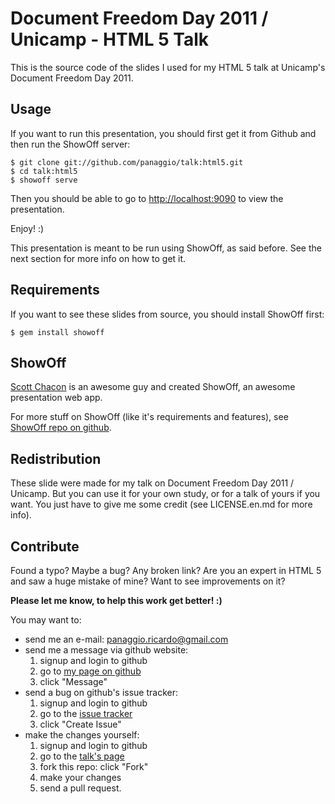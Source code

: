 # Document Freedom Day 2011 / Unicamp - HTML 5 Talk

This is the source code of the slides I used for my HTML 5 talk at Unicamp's
Document Freedom Day 2011.

## Usage #

If you want to run this presentation, you should first get it from Github
and then run the ShowOff server:

    $ git clone git://github.com/panaggio/talk:html5.git
    $ cd talk:html5
    $ showoff serve

Then you should be able to go to
[http://localhost:9090](http://localhost:9090) to view the presentation.

Enjoy! :)

This presentation is meant to be run using ShowOff, as said before. See the
next section for more info on how to get it.

## Requirements

If you want to see these slides from source, you should install ShowOff first:

    $ gem install showoff

## ShowOff

[Scott Chacon](https://github.com/schacon/) is an awesome guy and created
ShowOff, an awesome presentation web app.

For more stuff on ShowOff (like it's requirements and features), see
[ShowOff repo on github](https://github.com/schacon/showoff).

## Redistribution

These slide were made for my talk on Document Freedom Day 2011 / Unicamp. But
you can use it for your own study, or for a talk of yours if you want. You
just have to give me some credit (see LICENSE.en.md for more info).

## Contribute

Found a typo? Maybe a bug? Any broken link? Are you an expert in HTML 5 and
saw a huge mistake of mine? Want to see improvements on it?

**Please let me know, to help this work get better! :)**

You may want to:

* send me an e-mail: panaggio.ricardo@gmail.com
* send me a message via github website:
    1. signup and login to github
    2. go to [my page on github](http://github.com/panaggio)
    3. click "Message"
* send a bug on github's issue tracker:
    1. signup and login to github
    2. go to the [issue tracker](http://github.com/panaggio/talk:html5/issues)
    3. click "Create Issue"
* make the changes yourself:
    1. signup and login to github
    2. go to the [talk's page](http://github.com/panaggio/talk:html5)
    3. fork this repo: click "Fork"
    4. make your changes
    5. send a pull request.
